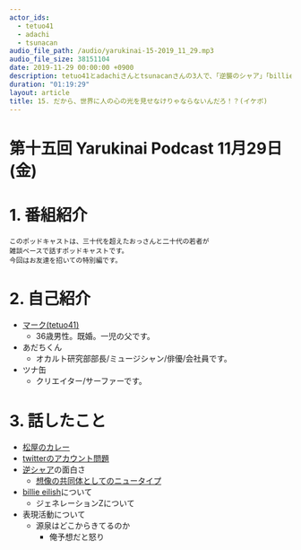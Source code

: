 ```yaml
---
actor_ids:
  - tetuo41
  - adachi
  - tsunacan
audio_file_path: /audio/yarukinai-15-2019_11_29.mp3
audio_file_size: 38151104
date: 2019-11-29 00:00:00 +0900
description: tetuo41とadachiさんとtsunacanさんの3人で、「逆襲のシャア」「billie eilish」「表現するときの動機」について話しました。
duration: "01:19:29"
layout: article
title: 15. だから、世界に人の心の光を見せなけりゃならないんだろ！？(イケボ)
---
```


# 第十五回 Yarukinai Podcast 11月29日(金)

# 1. 番組紹介
    このポッドキャストは、三十代を超えたおっさんと二十代の若者が
    雑談ベースで話すポッドキャストです。
    今回はお友達を招いての特別編です。

# 2. 自己紹介
- [マーク(tetuo41)](https://twitter.com/tetuo41)
    - 36歳男性。既婚。一児の父です。
- あだちくん
    - オカルト研究部部長/ミュージシャン/俳優/会社員です。
- ツナ缶
    - クリエイター/サーファーです。

# 3. 話したこと
- [松屋のカレー](https://www.sankei.com/economy/news/191128/ecn1911280003-n1.html)
- [twitterのアカウント問題](https://www.itmedia.co.jp/news/articles/1911/28/news058.html)
- [逆シャア](http://www.gundam-cca.net/)の面白さ
    - [想像の共同体としてのニュータイプ](https://www.gakushuin.ac.jp/univ/let/top/publication/JI_19/JI_19_020.pdf)
- [billie eilish](https://sp.universal-music.co.jp/billie-eilish/)について
    - ジェネレーションZについて
- 表現活動について
    - 源泉はどこからきてるのか
        - 俺予想だと怒り
